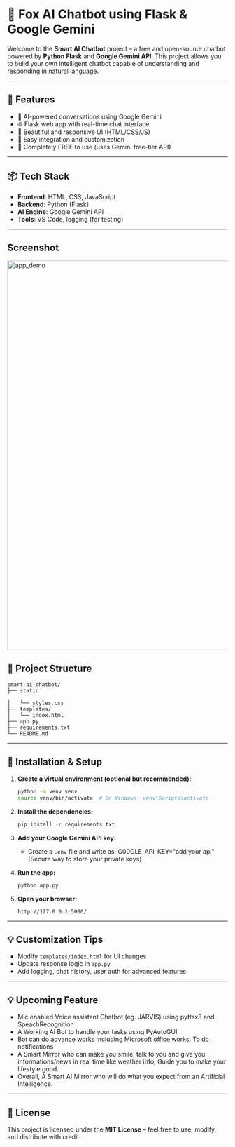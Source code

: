 
# 🤖 Fox AI Chatbot using Flask & Google Gemini

Welcome to the **Smart AI Chatbot** project – a free and open-source chatbot powered by **Python Flask** and **Google Gemini API**. This project allows you to build your own intelligent chatbot capable of understanding and responding in natural language.

---

## 🚀 Features

- 🧠 AI-powered conversations using Google Gemini
- 🌐 Flask web app with real-time chat interface
- 🎨 Beautiful and responsive UI (HTML/CSS/JS)
- 💬 Easy integration and customization
- 💯 Completely FREE to use (uses Gemini free-tier API)

---

## 📦 Tech Stack

- **Frontend**: HTML, CSS, JavaScript
- **Backend**: Python (Flask)
- **AI Engine**: Google Gemini API
- **Tools**: VS Code, logging (for testing)

---

## Screenshot
<img width="825" height="888" alt="app_demo" src="" />


## 📁 Project Structure

```
smart-ai-chatbot/
├── static

│   └── styles.css
├── templates/
│   └── index.html
├── app.py
├── requirements.txt
└── README.md
```

---

## 🔧 Installation & Setup

1. **Create a virtual environment (optional but recommended):**
   ```bash
   python -m venv venv
   source venv/bin/activate  # On Windows: venv\Scripts\activate
   ```

2. **Install the dependencies:**
   ```bash
   pip install -r requirements.txt
   ```

3. **Add your Google Gemini API key:**
   - Create a `.env` file and write as: G00GLE_API_KEY="add your api" (Secure way to store your private keys)

4. **Run the app:**
   ```bash
   python app.py
   ```

5. **Open your browser:**
   ```
   http://127.0.0.1:5000/
   ```

---



## 💡 Customization Tips

- Modify `templates/index.html` for UI changes
- Update response logic in `app.py`
- Add logging, chat history, user auth for advanced features

---

## 💡 Upcoming Feature

- Mic enabled Voice assistant Chatbot (eg. JARVIS) using pyttsx3 and SpeachRecognition
- A Working AI Bot to handle your tasks using PyAutoGUI
- Bot can do advance works including Microsoft office works, To do notifications
- A Smart Mirror who can make you smile, talk to you and give you informations/news in real time like weather info, Guide you to make your lifestyle good.
- Overall, A Smart AI Mirror who will do what you expect from an Artificial Intelligence.
---

## 📄 License

This project is licensed under the **MIT License** – feel free to use, modify, and distribute with credit.
